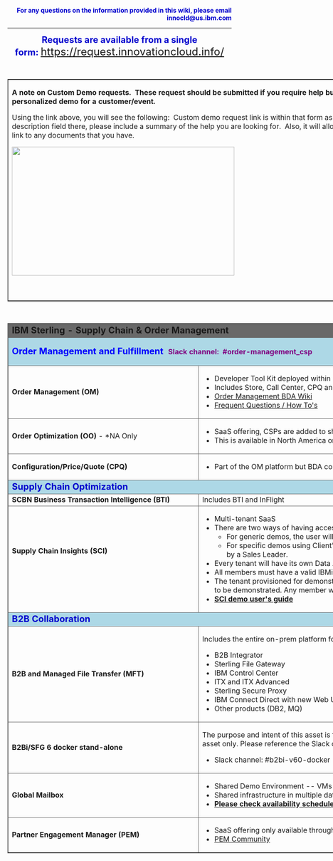 <p dir="ltr" style="text-align: right;"><span style="color:#0000cd;"><strong sandbox="allow-same-origin allow-scripts allow-popups">For any questions on the information provided in this wiki, please email innocld@us.ibm.com</strong></span></p>

<hr>

<p dir="ltr" style="text-align: center;"><span style="font-size:20px;"><span style="color:#0000cd;"><strong sandbox="allow-same-origin allow-scripts allow-popups">Requests are available from a single form:&nbsp;</strong></span></span><span style="font-size:24px;"><a href="https://request.innovationcloud.info/" target="_blank">https://request.innovationcloud.info/</a></span><strong sandbox="allow-same-origin allow-scripts allow-popups"> </strong></p>

<p dir="ltr" style="text-align: center;">&nbsp;</p>

<table align="center" border="1" dir="ltr" style="border-collapse:collapse;border-color:#696969;overflow-wrap:break-word;width:900px;">
	<tbody sandbox="allow-same-origin allow-scripts allow-popups">
		<tr sandbox="allow-same-origin allow-scripts allow-popups">
			<td style="overflow: hidden; width: 900px; border-color: rgb(105, 105, 105);">
			<p sandbox="allow-same-origin allow-scripts allow-popups"><strong sandbox="allow-same-origin allow-scripts allow-popups">A note on Custom Demo requests.&nbsp; These request should be submitted&nbsp;if&nbsp;you require help building a personalized demo for a customer/event.</strong></p>
			<p sandbox="allow-same-origin allow-scripts allow-popups">Using the link above, you will see&nbsp;the following:&nbsp; Custom demo request link is within that form as well.&nbsp; There is a description field there, please include a summary of the help you are looking for.&nbsp; Also, it&nbsp;will allow you include a Box link to any documents that you have.</p>
			<p sandbox="allow-same-origin allow-scripts allow-popups"><img id="1574266555920_0" src="/wikis/basic/api/wiki/82db7f34-1b93-461f-87ca-061a49f3b6a2/page/8e2e95cc-98c2-4a5f-b672-8f892ecce66e/attachment/bd74bfc9-36f4-4846-a3bd-5049eb6b08d9/media/editor_image_c2afa947-d033-40d2-8122-fac7acf2a01b.png?preventCache=1590788862927" style="width: 500px; height: 289px;" /></p>
			<p sandbox="allow-same-origin allow-scripts allow-popups">&nbsp;</p>
			</td>
		</tr>
	</tbody>
</table>

<p dir="ltr">&nbsp;</p>

<table border="1" dir="ltr" style="border-collapse: collapse; border-color: rgb(105, 105, 105); overflow-wrap: break-word; width: 1304px;">
	<tbody sandbox="allow-same-origin allow-scripts allow-popups">
		<tr sandbox="allow-same-origin allow-scripts allow-popups">
			<td colspan="2" style="overflow: hidden; width: 1297px; border-color: rgb(105, 105, 105); background-color: rgb(105, 105, 105);"><strong sandbox="allow-same-origin allow-scripts allow-popups"><span style="font-size:20px;">IBM Sterling - Supply Chain &amp; Order Management</span></strong></td>
		</tr>
		<tr sandbox="allow-same-origin allow-scripts allow-popups">
			<td colspan="2" style="overflow: hidden; width: 1297px; border-color: rgb(105, 105, 105); background-color: rgb(173, 216, 230);">
			<p sandbox="allow-same-origin allow-scripts allow-popups"><font color="#0000ff"><span style="font-size:20px"><b sandbox="allow-same-origin allow-scripts allow-popups">Order Management and Fulfillment&nbsp;&nbsp;</b></span></font><span style="color:#800080;"><strong sandbox="allow-same-origin allow-scripts allow-popups">Slack channel:&nbsp; #order-management_csp</strong></span></p>
			</td>
		</tr>
		<tr sandbox="allow-same-origin allow-scripts allow-popups">
			<td style="overflow: hidden; width: 422px; border-color: rgb(105, 105, 105);">
			<p sandbox="allow-same-origin allow-scripts allow-popups"><strong sandbox="allow-same-origin allow-scripts allow-popups">Order Management (OM)&nbsp;</strong></p>
			</td>
			<td style="overflow: hidden; width: 875px; border-color: rgb(105, 105, 105);">
			<ul sandbox="allow-same-origin allow-scripts allow-popups">
				<li sandbox="allow-same-origin allow-scripts allow-popups">Developer Tool Kit deployed within Innovation Cloud&nbsp;</li>
				<li sandbox="allow-same-origin allow-scripts allow-popups">Includes Store, Call Center, CPQ and Cognos Business Reports</li>
				<li sandbox="allow-same-origin allow-scripts allow-popups"><a href="https://apps.na.collabserv.com/wikis/home?lang=en-us#!/wiki/W6f542a6847dd_43b7_aa05_c4cbb58b26f1/page/Order%20Management" id="wikiLink1559146150416" page="Order Management" rel="noopener noreferrer" target="_blank" wiki="W6f542a6847dd_43b7_aa05_c4cbb58b26f1">Order&nbsp;Management&nbsp;BDA&nbsp;Wiki</a></li>
				<li sandbox="allow-same-origin allow-scripts allow-popups"><a href="https://w3-connections.ibm.com/wikis/home?lang=en-us#!/wiki/WebsphereCommerce/page/How%20To%27s" rel="noopener noreferrer" target="_blank">Frequent&nbsp;Questions&nbsp;/&nbsp;How&nbsp;To's</a></li>
			</ul>
			</td>
		</tr>
		<tr sandbox="allow-same-origin allow-scripts allow-popups">
			<td style="overflow: hidden; width: 422px; border-color: rgb(105, 105, 105);"><strong sandbox="allow-same-origin allow-scripts allow-popups">Order Optimization (OO)</strong> - *NA Only</td>
			<td style="overflow: hidden; width: 875px; border-color: rgb(105, 105, 105);">
			<ul sandbox="allow-same-origin allow-scripts allow-popups">
				<li sandbox="allow-same-origin allow-scripts allow-popups">SaaS offering, CSPs are added to shared environment by request</li>
				<li sandbox="allow-same-origin allow-scripts allow-popups">This is available in North America only</li>
			</ul>
			</td>
		</tr>
		<tr sandbox="allow-same-origin allow-scripts allow-popups">
			<td style="overflow: hidden; width: 422px; border-color: rgb(105, 105, 105);"><strong sandbox="allow-same-origin allow-scripts allow-popups">Configuration/Price/Quote (CPQ)</strong></td>
			<td style="overflow: hidden; width: 875px; border-color: rgb(105, 105, 105);">
			<ul sandbox="allow-same-origin allow-scripts allow-popups">
				<li sandbox="allow-same-origin allow-scripts allow-popups">Part of the OM platform but BDA configured specifically for CPQ and integrations</li>
			</ul>
			</td>
		</tr>
		<tr sandbox="allow-same-origin allow-scripts allow-popups">
			<td colspan="2" style="overflow: hidden; width: 1297px; border-color: rgb(105, 105, 105); background-color: rgb(173, 216, 230);"><span style="color:#0000cd;"><strong sandbox="allow-same-origin allow-scripts allow-popups"><span style="font-size:20px;">Supply Chain Optimization</span></strong></span></td>
		</tr>
		<tr sandbox="allow-same-origin allow-scripts allow-popups">
			<td style="overflow: hidden; width: 422px; border-color: rgb(105, 105, 105);"><b sandbox="allow-same-origin allow-scripts allow-popups">SCBN Business Transaction Intelligence (BTI)</b></td>
			<td style="overflow: hidden; width: 875px; border-color: rgb(105, 105, 105);">Includes BTI and InFlight</td>
		</tr>
		<tr sandbox="allow-same-origin allow-scripts allow-popups">
			<td style="overflow: hidden; width: 422px; border-color: rgb(105, 105, 105);">
			<p sandbox="allow-same-origin allow-scripts allow-popups"><strong sandbox="allow-same-origin allow-scripts allow-popups">Supply Chain Insights (SCI)&nbsp;</strong></p>
			<p sandbox="allow-same-origin allow-scripts allow-popups">&nbsp;</p>
			</td>
			<td style="overflow: hidden; width: 875px; border-color: rgb(105, 105, 105);">
			<ul sandbox="allow-same-origin allow-scripts allow-popups">
				<li sandbox="allow-same-origin allow-scripts allow-popups">Multi-tenant SaaS</li>
				<li sandbox="allow-same-origin allow-scripts allow-popups">There are two ways of having access to the solution:
				<ul sandbox="allow-same-origin allow-scripts allow-popups">
					<li sandbox="allow-same-origin allow-scripts allow-popups">For generic demos, the user will have access to a shared tenant.</li>
					<li sandbox="allow-same-origin allow-scripts allow-popups">For specific demos using Client's confidential data, each user will have his / her own tenant, if approved by a Sales Leader.</li>
				</ul>
				</li>
				<li sandbox="allow-same-origin allow-scripts allow-popups">Every tenant will have its own Data Admin, who can invite other members to join the tenant.</li>
				<li sandbox="allow-same-origin allow-scripts allow-popups">All members must have a valid IBMid associated to a valid email account.</li>
				<li sandbox="allow-same-origin allow-scripts allow-popups">The tenant provisioned for demonstration purposes will have a predefined data set that will enable nine KPIs to be demonstrated. Any member with Data Admin privilege will be able to load data.</li>
				<li sandbox="allow-same-origin allow-scripts allow-popups"><a href="https://ibm.box.com/s/o8m5kblycfgps3fjdwtjjc4f212873ov" rel="noopener noreferrer" target="_blank"><strong sandbox="allow-same-origin allow-scripts allow-popups">SCI&nbsp;demo&nbsp;user's&nbsp;guide</strong></a></li>
			</ul>
			</td>
		</tr>
		<tr sandbox="allow-same-origin allow-scripts allow-popups">
			<td colspan="2" style="overflow: hidden; width: 1297px; border-color: rgb(105, 105, 105); background-color: rgb(173, 216, 230);"><span style="color:#0000cd;"><strong sandbox="allow-same-origin allow-scripts allow-popups"><span style="font-size:20px;">B2B Collaboration</span></strong></span></td>
		</tr>
		<tr sandbox="allow-same-origin allow-scripts allow-popups">
			<td style="overflow: hidden; width: 422px; border-color: rgb(105, 105, 105);"><strong sandbox="allow-same-origin allow-scripts allow-popups">B2B and Managed File Transfer (MFT)</strong></td>
			<td style="overflow: hidden; width: 875px; border-color: rgb(105, 105, 105);">
			<p sandbox="allow-same-origin allow-scripts allow-popups">Includes the entire on-prem platform for B2Bi integration:&nbsp;&nbsp;</p>
			<ul sandbox="allow-same-origin allow-scripts allow-popups">
				<li sandbox="allow-same-origin allow-scripts allow-popups">B2B Integrator&nbsp;</li>
				<li sandbox="allow-same-origin allow-scripts allow-popups">Sterling File Gateway</li>
				<li sandbox="allow-same-origin allow-scripts allow-popups">IBM Control Center&nbsp;</li>
				<li sandbox="allow-same-origin allow-scripts allow-popups">ITX and ITX Advanced&nbsp;</li>
				<li sandbox="allow-same-origin allow-scripts allow-popups">Sterling Secure Proxy&nbsp;</li>
				<li sandbox="allow-same-origin allow-scripts allow-popups">IBM Connect Direct with new Web UI</li>
				<li sandbox="allow-same-origin allow-scripts allow-popups">Other products (DB2, MQ)</li>
			</ul>
			</td>
		</tr>
		<tr sandbox="allow-same-origin allow-scripts allow-popups">
			<td style="overflow: hidden; width: 422px; border-color: rgb(105, 105, 105);"><strong sandbox="allow-same-origin allow-scripts allow-popups">B2Bi/SFG 6 docker stand-alone</strong></td>
			<td style="overflow: hidden; width: 875px; border-color: rgb(105, 105, 105);">
			<p sandbox="allow-same-origin allow-scripts allow-popups">The purpose and intent of this asset is for you to develop and build further on your own. Our team is hosting the asset only. Please reference the Slack channel for support.&nbsp;&nbsp;</p>
			<ul sandbox="allow-same-origin allow-scripts allow-popups">
				<li sandbox="allow-same-origin allow-scripts allow-popups">Slack channel: #b2bi-v60-docker</li>
			</ul>
			</td>
		</tr>
		<tr sandbox="allow-same-origin allow-scripts allow-popups">
			<td style="overflow: hidden; width: 422px; border-color: rgb(105, 105, 105);"><strong sandbox="allow-same-origin allow-scripts allow-popups">Global Mailbox</strong></td>
			<td style="overflow: hidden; width: 875px; border-color: rgb(105, 105, 105);">
			<ul sandbox="allow-same-origin allow-scripts allow-popups">
				<li sandbox="allow-same-origin allow-scripts allow-popups">Shared Demo Environment -- VMs deployed in Innovation Cloud</li>
				<li sandbox="allow-same-origin allow-scripts allow-popups">Shared infrastructure in multiple datacenters around the world</li>
				<li sandbox="allow-same-origin allow-scripts allow-popups"><a href="https://apps.na.collabserv.com/wikis/home?lang=en-us#!/wiki/W6f542a6847dd_43b7_aa05_c4cbb58b26f1/page/Global%20Mailbox" id="wikiLink1551391591118" page="Global Mailbox" rel="noopener noreferrer" target="_blank" wiki="W6f542a6847dd_43b7_aa05_c4cbb58b26f1"><strong sandbox="allow-same-origin allow-scripts allow-popups">Please&nbsp;check&nbsp;availability&nbsp;schedule&nbsp;before&nbsp;submitting&nbsp;request</strong></a></li>
			</ul>
			</td>
		</tr>
		<tr sandbox="allow-same-origin allow-scripts allow-popups">
			<td style="overflow: hidden; width: 422px; border-color: rgb(105, 105, 105);"><strong sandbox="allow-same-origin allow-scripts allow-popups">Partner Engagement Manager (PEM)</strong></td>
			<td style="overflow: hidden; width: 875px; border-color: rgb(105, 105, 105);">
			<ul sandbox="allow-same-origin allow-scripts allow-popups">
				<li sandbox="allow-same-origin allow-scripts allow-popups">SaaS offering only available through Innovation Cloud deployment</li>
				<li sandbox="allow-same-origin allow-scripts allow-popups"><a href="https://ibm.biz/BdjHbN" rel="noopener noreferrer" target="_blank">PEM&nbsp;Community</a></li>
			</ul>
			</td>
		</tr>
	</tbody>
</table>

<p dir="ltr">&nbsp;</p> 
